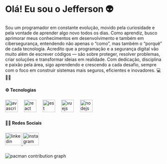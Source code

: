 <h1 align="left">Olá! Eu sou o Jefferson 👽</h1>

###

<p align="left">Sou um programador em constante evolução, movido pela curiosidade e pela vontade de aprender algo novo todos os dias. Como aprendiz, busco aprimorar meus conhecimentos em desenvolvimento e também em cibersegurança, entendendo não apenas o “como”, mas também o “porquê” de cada tecnologia. Acredito que a programação e a segurança digital vão muito além de escrever códigos — são sobre proteger, resolver problemas, criar soluções e transformar ideias em realidade. Com dedicação, disciplina e paixão pela área, sigo aprendendo e crescendo a cada desafio, sempre com o foco em construir sistemas mais seguros, eficientes e inovadores. 💻👨‍💻</p>

###

<h4 align="left">⚙️ Tecnologias</h4>

###

<div align="left">
  <img src="https://cdn.jsdelivr.net/gh/devicons/devicon/icons/javascript/javascript-original.svg" height="40" alt="javascript logo"  />
  <img width="12" />
  <img src="https://cdn.jsdelivr.net/gh/devicons/devicon/icons/react/react-original.svg" height="40" alt="react logo"  />
  <img width="12" />
  <img src="https://cdn.jsdelivr.net/gh/devicons/devicon/icons/jest/jest-plain.svg" height="40" alt="jest logo"  />
  <img width="12" />
  <img src="https://cdn.jsdelivr.net/gh/devicons/devicon/icons/vuejs/vuejs-original.svg" height="40" alt="vuejs logo"  />
  <img width="12" />
  <img src="https://cdn.jsdelivr.net/gh/devicons/devicon/icons/nodejs/nodejs-original.svg" height="40" alt="nodejs logo"  />
</div>

###

<h4 align="left">🤜🤛 Redes Sociais</h4>

###

<div align="left">
  <a href="www.linkedin.com/in/jefferson-duarte" target="_blank">
    <img src="https://raw.githubusercontent.com/maurodesouza/profile-readme-generator/master/src/assets/icons/social/linkedin/default.svg" width="52" height="40" alt="linkedin logo"  />
  </a>
  <img src="https://raw.githubusercontent.com/maurodesouza/profile-readme-generator/master/src/assets/icons/social/instagram/default.svg" width="52" height="40" alt="instagram logo"  />
</div>

###

<picture>
  <source media="(prefers-color-scheme: dark)" srcset="https://raw.githubusercontent.com/maurodesouz/maurodesouz/output/pacman-contribution-graph-dark.svg">
  <source media="(prefers-color-scheme: light)" srcset="https://raw.githubusercontent.com/maurodesouz/maurodesouz/output/pacman-contribution-graph.svg">
  <img alt="pacman contribution graph" src="https://raw.githubusercontent.com/maurodesouz/maurodesouz/output/pacman-contribution-graph.svg">
</picture>

###
